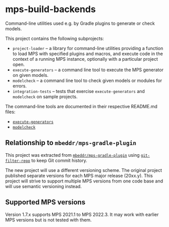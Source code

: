 # mps-build-backends

Command-line utilities used e.g. by Gradle plugins to generate or check models.

This project contains the following subprojects:

* `project-loader` – a library for command-line utilities providing a function to load MPS with specified plugins and
  macros, and execute code in the context of a running MPS instance, optionally with a particular project open.
* `execute-generators` – a command line tool to execute the MPS generator on given models.
* `modelcheck` – a command line tool to check given models or modules for errors.
* `integration-tests` – tests that exercise `execute-generators` and `modelcheck` on sample projects.

The command-line tools are documented in their respective README.md files:

* [`execute-generators`](execute-generators/README.md)
* [`modelcheck`](modelcheck/README.md)

## Relationship to `mbeddr/mps-gradle-plugin`

This project was extracted from [`mbeddr/mps-gradle-plugin`](https://github.com/mbeddr/mps-gradle-plugin) using
[`git-filter-repo`](https://github.com/newren/git-filter-repo) to keep Git commit history.

The new project will use a different versioning scheme. The original project published separate versions for each MPS
major release (20xx.y). This project will strive to support multiple MPS versions from one code base and will use
semantic versioning instead.

## Supported MPS versions

Version 1.7.x supports MPS 2021.1 to MPS 2022.3. It may work with earlier MPS versions but is not tested with them.
